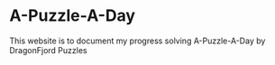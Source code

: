 # A-Puzzle-A-Day
This website is to document my progress solving A-Puzzle-A-Day by DragonFjord Puzzles
